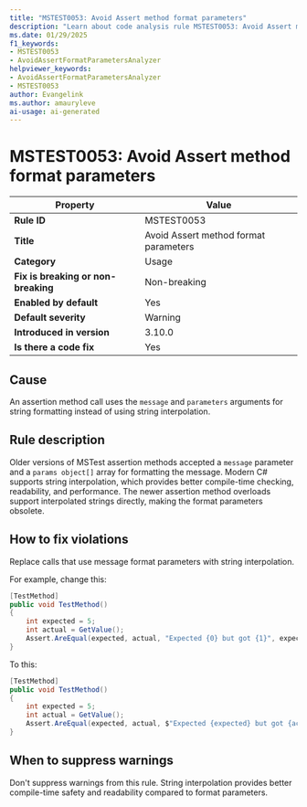 ```yaml
---
title: "MSTEST0053: Avoid Assert method format parameters"
description: "Learn about code analysis rule MSTEST0053: Avoid Assert method format parameters"
ms.date: 01/29/2025
f1_keywords:
- MSTEST0053
- AvoidAssertFormatParametersAnalyzer
helpviewer_keywords:
- AvoidAssertFormatParametersAnalyzer
- MSTEST0053
author: Evangelink
ms.author: amauryleve
ai-usage: ai-generated
---
```

# MSTEST0053: Avoid Assert method format parameters

| Property                            | Value                                                                                    |
|-------------------------------------|------------------------------------------------------------------------------------------|
| **Rule ID**                         | MSTEST0053                                                                               |
| **Title**                           | Avoid Assert method format parameters                                                    |
| **Category**                        | Usage                                                                                    |
| **Fix is breaking or non-breaking** | Non-breaking                                                                             |
| **Enabled by default**              | Yes                                                                                      |
| **Default severity**                | Warning                                                                                  |
| **Introduced in version**           | 3.10.0                                                                                   |
| **Is there a code fix**             | Yes                                                                                      |

## Cause

An assertion method call uses the `message` and `parameters` arguments for string formatting instead of using string interpolation.

## Rule description

Older versions of MSTest assertion methods accepted a `message` parameter and a `params object[]` array for formatting the message. Modern C# supports string interpolation, which provides better compile-time checking, readability, and performance. The newer assertion method overloads support interpolated strings directly, making the format parameters obsolete.

## How to fix violations

Replace calls that use message format parameters with string interpolation.

For example, change this:

```csharp
[TestMethod]
public void TestMethod()
{
    int expected = 5;
    int actual = GetValue();
    Assert.AreEqual(expected, actual, "Expected {0} but got {1}", expected, actual);
}
```

To this:

```csharp
[TestMethod]
public void TestMethod()
{
    int expected = 5;
    int actual = GetValue();
    Assert.AreEqual(expected, actual, $"Expected {expected} but got {actual}");
}
```

## When to suppress warnings

Don't suppress warnings from this rule. String interpolation provides better compile-time safety and readability compared to format parameters.
